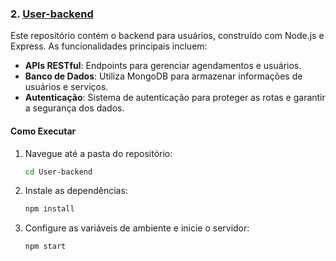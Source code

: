 ### 2. [User-backend](https://github.com/Cafe3301/User-backend)

Este repositório contém o backend para usuários, construído com Node.js e Express. As funcionalidades principais incluem:

- **APIs RESTful**: Endpoints para gerenciar agendamentos e usuários.
- **Banco de Dados**: Utiliza MongoDB para armazenar informações de usuários e serviços.
- **Autenticação**: Sistema de autenticação para proteger as rotas e garantir a segurança dos dados.

#### Como Executar

1. Navegue até a pasta do repositório:
   ```bash
   cd User-backend
   ```

2. Instale as dependências:
   ```bash
   npm install
   ```

3. Configure as variáveis de ambiente e inicie o servidor:
   ```bash
   npm start
   ```
